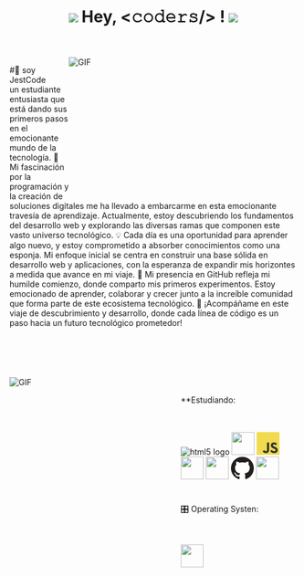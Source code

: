 ### 

<h1 align="center">
  <a target="_blank">
    <img src="https://github.com/JayantGoel001/JayantGoel001/blob/master/GIF/Earth.gif" width="24px" style="max-width:100%;">
  </a>
  Hey, &lt;𝚌𝚘𝚍𝚎𝚛𝚜/&gt; !
  <a target="_blank">
    <img src="https://github.com/JayantGoel001/JayantGoel001/blob/master/GIF/Hi.gif" width="40px" />
  </a>
</h1>

<br/>
<br/>
<a target="_blank">
  <img align="right" height="250" width="400" alt="GIF" src="https://github.com/JayantGoel001/JayantGoel001/blob/master/GIF/code.gif">
</a>

#👋 soy JestCode  
un estudiante entusiasta que está dando sus primeros pasos en el emocionante mundo de la tecnología.
🚀 Mi fascinación por la programación y la creación de soluciones digitales me ha llevado a embarcarme en esta emocionante travesía de aprendizaje. Actualmente, estoy descubriendo los fundamentos del desarrollo web y explorando las diversas ramas que componen este vasto universo tecnológico.
💡 Cada día es una oportunidad para aprender algo nuevo, y estoy comprometido a absorber conocimientos como una esponja. Mi enfoque inicial se centra en construir una base sólida en desarrollo web y aplicaciones, con la esperanza de expandir mis horizontes a medida que avance en mi viaje.
🌱 Mi presencia en GitHub refleja mi humilde comienzo, donde comparto mis primeros  experimentos. Estoy emocionado de aprender, colaborar y crecer junto a la increíble comunidad que forma parte de este ecosistema tecnológico.
🔗 ¡Acompáñame en este viaje de descubrimiento y desarrollo, donde cada línea de código es un paso hacia un futuro tecnológico prometedor!

<br/>
<br/>







#

<a target="_blank"><img align="left" height="300" width="300" alt="GIF" src="https://github.com/JayantGoel001/JayantGoel001/blob/master/GIF/github.gif"></a>
<br/>


**Estudiando:  


<br/>
<br/>
<img src="https://cdn.jsdelivr.net/gh/devicons/devicon/icons/html5/html5-original.svg" height="40" width="52" alt="html5 logo"  />
<code><img height="40" width="40" src="https://cdn.iconscout.com/icon/free/png-256/css-131-722685.png"></code>
<code><img height="40" width="40" src="https://raw.githubusercontent.com/github/explore/80688e429a7d4ef2fca1e82350fe8e3517d3494d/topics/javascript/javascript.png"></code>
<code><img height="40" width="40" src="https://cdn4.iconfinder.com/data/icons/logos-3/600/React.js_logo-512.png"></code>
<code><img height="40" width="40" src="https://upload.wikimedia.org/wikipedia/commons/thumb/3/3f/Git_icon.svg/1024px-Git_icon.svg.png"></code>
<code><img height="40" width="40" src="https://raw.githubusercontent.com/github/explore/80688e429a7d4ef2fca1e82350fe8e3517d3494d/topics/github-api/github-api.png"></code>
<code><img height="40" width="40" src="https://cdn.worldvectorlogo.com/logos/nodejs-icon.svg"></code>

#
🎛️ Operating Systen:

</br>
</br>
<code><img height="40" width="40" src="https://upload.wikimedia.org/wikipedia/commons/a/ab/Linux_Logo_in_Linux_Libertine_Font.svg"></code>


<br/>




